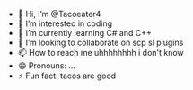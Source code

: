 - 👋 Hi, I’m @Tacoeater4
- 👀 I’m interested in coding
- 🌱 I’m currently learning C# and C++
- 💞️ I’m looking to collaborate on scp sl plugins
- 📫 How to reach me uhhhhhhhh i don't know
- 😄 Pronouns: ...
- ⚡ Fun fact: tacos are good

<!---
Tacoeater4/Tacoeater4 is a ✨ special ✨ repository because its `README.md` (this file) appears on your GitHub profile.
You can click the Preview link to take a look at your changes.
--->
